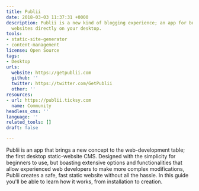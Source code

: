 ```yaml
---
title: Publii
date: 2018-03-03 11:37:31 +0000
description: Publii is a new kind of blogging experience; an app for building static
  websites directly on your desktop.
tools:
- static-site-generator
- content-management
license: Open Source
tags:
- Desktop
urls:
  website: https://getpublii.com
  github: ''
  twitter: https://twitter.com/GetPublii
  other: ''
resources:
- url: https://publii.ticksy.com
  name: Community
headless_cms: ''
language: ''
related_tools: []
draft: false

---
```

Publii is an app that brings a new concept to the web-development table; the first desktop static-website CMS. Designed with the simplicity for beginners to use, but boasting extensive options and functionalities that allow experienced web developers to make more complex modifications, Publii creates a safe, fast static website without all the hassle. In this guide you'll be able to learn how it works, from installation to creation.
